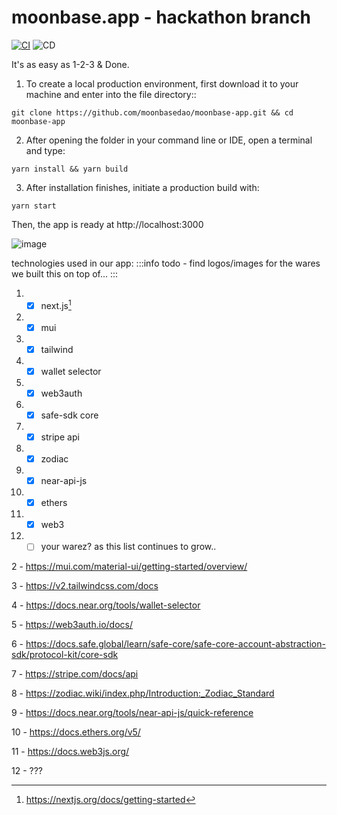 # moonbase.app - hackathon branch
[![CI](https://github.com/MoonBaseDAO/moonbase-app/actions/workflows/node.js.yml/badge.svg)](https://github.com/MoonBaseDAO/moonbase-app/actions/workflows/node.js.yml)
![CD](https://img.shields.io/github/deployments/MoonBaseDAO/moonbase-app/production?label=CD&logo=Vercel&logoColor=white&server=https%3A%2F%2Fvercel.com&style=flat-square&branch=hackathon)

It's as easy as 1-2-3 & Done.

1) To create a local production environment, 
first download it to your machine and enter into the file directory::

```
git clone https://github.com/moonbasedao/moonbase-app.git && cd moonbase-app
```

2) After opening the folder in your command line or IDE, open a terminal and type:

```
yarn install && yarn build
```

3) After installation finishes, initiate a production build with:

```
yarn start
```

Then, the app is ready at http://localhost:3000

![image](https://media.discordapp.net/attachments/1047007258237743165/1087957535371296788/image.png)

technologies used in our app:
:::info
todo - find logos/images for the wares we built this on top of...
:::
1) - [x] next.js[^1]
2) - [x] mui
3) - [x] tailwind
4) - [x] wallet selector
5) - [x] web3auth
6) - [x] safe-sdk core
7) - [x] stripe api
8) - [x] zodiac
9) - [x] near-api-js
10) - [x] ethers
11) - [x] web3
12) - [ ] your warez?
as this list continues to grow..

[^1]: https://nextjs.org/docs/getting-started

2 - https://mui.com/material-ui/getting-started/overview/

3 - https://v2.tailwindcss.com/docs

4 - https://docs.near.org/tools/wallet-selector

5 - https://web3auth.io/docs/

6 - https://docs.safe.global/learn/safe-core/safe-core-account-abstraction-sdk/protocol-kit/core-sdk

7 - https://stripe.com/docs/api

8 - https://zodiac.wiki/index.php/Introduction:_Zodiac_Standard

9 - https://docs.near.org/tools/near-api-js/quick-reference

10 - https://docs.ethers.org/v5/

11 - https://docs.web3js.org/

12 - ???
